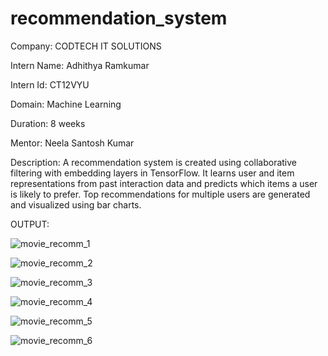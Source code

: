 # recommendation_system

Company: CODTECH IT SOLUTIONS

Intern Name: Adhithya Ramkumar

Intern Id: CT12VYU

Domain: Machine Learning

Duration: 8 weeks

Mentor: Neela Santosh Kumar

Description: A recommendation system is created using collaborative filtering with embedding layers in TensorFlow. It learns user and item representations from past interaction data and predicts which items a user is likely to prefer. Top recommendations for multiple users are generated and visualized using bar charts.

OUTPUT: 

![movie_recomm_1](https://github.com/user-attachments/assets/8a215960-ebdd-4b68-b053-65184979211a)

![movie_recomm_2](https://github.com/user-attachments/assets/1cc7da81-1e8c-4d03-bb3a-827bb7305442)

![movie_recomm_3](https://github.com/user-attachments/assets/30d29d4e-4761-4ca3-899a-9a5a79330b96)

![movie_recomm_4](https://github.com/user-attachments/assets/b1f6fe3b-1d7f-4a1e-806c-b5a7ea7aaf87)

![movie_recomm_5](https://github.com/user-attachments/assets/dcc665dc-edf6-434a-8f5d-9a99f9315413)

![movie_recomm_6](https://github.com/user-attachments/assets/17a20abc-9e0d-4989-82df-f141ec6b1e9c)




